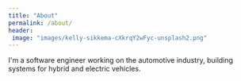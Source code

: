 ```yaml
---
title: "About"
permalink: /about/
header:
 image: "images/kelly-sikkema-cXkrqY2wFyc-unsplash2.png"
---
```



I'm a software engineer working on the automotive industry, building systems for hybrid and electric vehicles.

